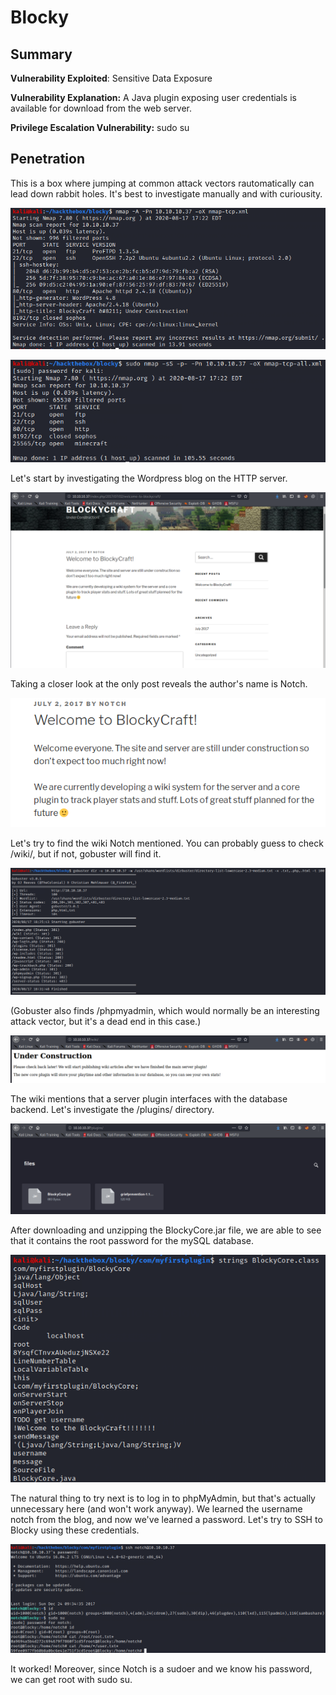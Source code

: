 # Blocky

## Summary

**Vulnerability Exploited**: Sensitive Data Exposure

**Vulnerability Explanation:** A Java plugin exposing user credentials is available for download from the web server.

**Privilege Escalation Vulnerability:** sudo su

## Penetration

This is a box where jumping at common attack vectors rautomatically can lead down rabbit holes. It's best to investigate manually and with curiousity.

![](screenshots/nmap-tcp.png)

![](screenshots/nmap-tcp-all.png)

Let's start by investigating the Wordpress blog on the HTTP server.

![](screenshots/homepage.png)

Taking a closer look at the only post reveals the author's name is Notch.

![](screenshots/notch-author.png)

Let's try to find the wiki Notch mentioned. You can probably guess to check /wiki/, but if not, gobuster will find it.

![](screenshots/gobuster.png)

(Gobuster also finds /phpmyadmin, which would normally be an interesting attack vector, but it's a dead end in this case.)

![](screenshots/wiki.png)

The wiki mentions that a server plugin interfaces with the database backend. Let's investigate the /plugins/ directory.

![](screenshots/plugins.png)

After downloading and unzipping the BlockyCore.jar file, we are able to see that it contains the root password for the mySQL database.

![](screenshots/strings-blockycore.png)

The natural thing to try next is to log in to phpMyAdmin, but that's actually unnecessary here (and won't work anyway). We learned the username notch from the blog, and now we've learned a password. Let's try to SSH to Blocky using these credentials.

![](screenshots/root-proof.png)

It worked! Moreover, since Notch is a sudoer and we know his password, we can get root with sudo su.